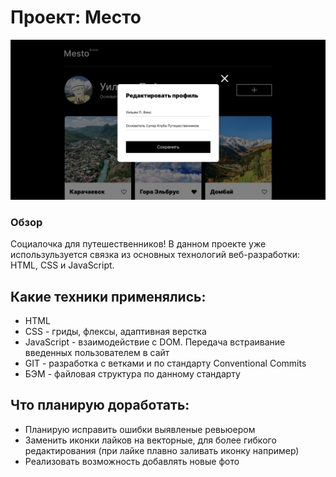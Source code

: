 # Проект: Место

![Превью проекта](mesto_preview.png)

### Обзор
Социалочка для путешественников!
В данном проекте уже использульзуется связка из основных технологий веб-разработки: HTML, CSS и JavaScript.

## Какие техники применялись:

* HTML
* CSS - гриды, флексы, адаптивная верстка
* JavaScript - взаимодействие с DOM. Передача встраивание введенных пользователем в сайт
* GIT - разработка с ветками и по стандарту Conventional Commits
* БЭМ - файловая структура по данному стандарту

## Что планирую доработать:
* Планирую исправить ошибки выявленые ревьюером
* Заменить иконки лайков на векторные, для более гибкого редактирования (при лайке плавно заливать иконку например)
* Реализовать возможность добавлять новые фото

